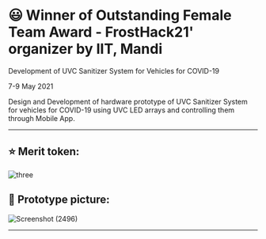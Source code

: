 # :smiley: Winner of Outstanding Female Team Award - FrostHack21' organizer by IIT, Mandi

Development of UVC Sanitizer System for Vehicles for COVID-19

7-9 May 2021

Design and Development of hardware prototype of UVC Sanitizer System for vehicles for COVID-19 using UVC LED arrays and controlling them through Mobile App.

---
## :star: Merit token: 

![three](https://user-images.githubusercontent.com/107871742/182302205-2c8930c5-cfea-4141-9d37-7d853be35a58.jpeg)


## 🚙 Prototype picture:

![Screenshot (2496)](https://user-images.githubusercontent.com/107871742/174881717-298db301-04a8-433e-b5fe-bae5fa48f5f4.png)

---


